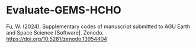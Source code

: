# Evaluate-GEMS-HCHO
Fu, W. (2024). Supplementary codes of manuscript submitted to AGU Earth and Space Science [Software]. Zenodo. https://doi.org/10.5281/zenodo.13954404
